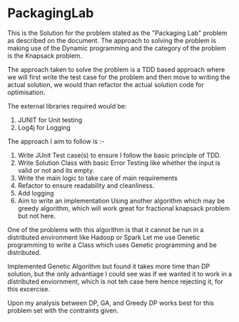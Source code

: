 # PackagingLab 
This is the Solution for the problem stated as the "Packaging Lab" problem as described on the document. The approach to solving the problem is making use of the Dynamic programming and the category of the problem is the Knapsack problem. 

The approach taken to solve the problem is a TDD based approach where we will first write the test case for the problem and then move to writing the actual solution, we would than refactor the actual solution code for optimisation. 

The external libraries required would be:

1. JUNIT for Unit testing
2. Log4j for Logging

The approach I aim to follow is :- 

1. Write JUnit Test case(s) to ensure I follow the basic principle of TDD. 
2. Write Solution Class with basic Error Testing like whether the input is valid or not and its empty.
3. Write the main logic to take care of main requirements
4. Refactor to ensure readability and cleanliness.
5. Add logging
6. Aim to write an implementation Using another algorithm which may be greedy algorithm, which will work great for fractional knapsack problem but not here. 

One of the problems with this algorithm is that it cannot be run in a distributed environment like Hadoop or Spark Let me use Genetic programming to write a Class which uses Genetic programming and be distributed.

Implemented Genetic Algorithm but found it takes more time than DP solution, but the only advantiage I could see was if we wanted it to work in a distributed enviornment, which is not teh case here hence rejecting it, for this excercise.

Upon my analysis between DP, GA, and Greedy DP works best for this problem set with the contraints given. 

